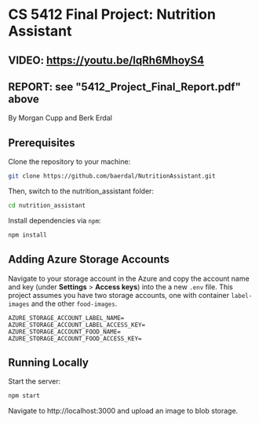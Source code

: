 # CS 5412 Final Project: Nutrition Assistant

## VIDEO: https://youtu.be/lqRh6MhoyS4
## REPORT: see "5412_Project_Final_Report.pdf" above

By Morgan Cupp and Berk Erdal

## Prerequisites
Clone the repository to your machine:
```bash
git clone https://github.com/baerdal/NutritionAssistant.git
```

Then, switch to the nutrition_assistant folder:

```bash
cd nutrition_assistant
```

Install dependencies via `npm`:

```bash
npm install
```

## Adding Azure Storage Accounts
Navigate to your storage account in the Azure and copy the account name and key (under **Settings** > **Access keys**) into the a new `.env` file. This project assumes you have two storage accounts, one with container `label-images` and the other `food-images`.
```
AZURE_STORAGE_ACCOUNT_LABEL_NAME=
AZURE_STORAGE_ACCOUNT_LABEL_ACCESS_KEY=
AZURE_STORAGE_ACCOUNT_FOOD_NAME=
AZURE_STORAGE_ACCOUNT_FOOD_ACCESS_KEY=
```

## Running Locally
Start the server:

```bash
npm start
```

Navigate to http://localhost:3000 and upload an image to blob storage.

